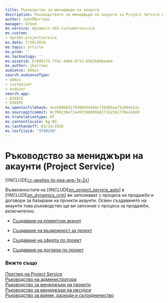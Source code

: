 ```yaml
---
title: Ръководство за мениджъри на акаунти
description: Ръководството за мениджъри на акаунти за Project Service ви запознава с процеса на продажби и договори за базирани на проекти акаунти.
author: JohnPBurrows
manager: kfend
ms.service: dynamics-365-customerservice
ms.custom:
- dyn365-projectservice
ms.date: 7/30/2018
ms.topic: article
ms.prod: ''
ms.technology: ''
ms.assetid: b7886175-ff8c-4d60-8713-6562b09be4e4
ms.author: jburrows
audience: Admin
search.audienceType:
- admin
- customizer
- enduser
search.app:
- D365CE
- D365PS
ms.openlocfilehash: 4ce590b6527d39603da84cf36d05ea73a9945a1c
ms.sourcegitcommit: 8c786230ef2a497280885b827162561776e2eb00
ms.translationtype: HT
ms.contentlocale: bg-BG
ms.lasthandoff: 03/24/2020
ms.locfileid: "3749236"
---
```

# <a name="account-manager-guide-project-service"></a>Ръководство за мениджъри на акаунти (Project Service)

[!INCLUDE[cc-applies-to-psa-app-1x-2x](../includes/cc-applies-to-psa-app-1x-2x.md)]

Възможностите на [!INCLUDE[pn_project_service_auto](../includes/pn-project-service-auto.md)] в [!INCLUDE[pn_dynamics_crm](../includes/pn-dynamics-crm.md)] ви запознават с процеса на продажби и договори за базирани на проекти акаунти. Освен създаването на акаунти това ръководство ще ви запознае с процеса за продажби, включително:  
  
-   [Създаване на клиентски акаунт](../project-service/create-customer-account.md)  
  
-   [Създаване на възможност за проект](../project-service/create-project-opportunity.md)  
  
-   [Създаване на оферта по проект](../project-service/create-project-quote.md)  
  
-   [Създаване на договор по проект](../project-service/create-project-contract.md)  
  
  
### <a name="see-also"></a>Вижте също  
 [Преглед на Project Service](../project-service/overview.md)   
 [Ръководство на администратора](../project-service/admin-guide.md)   
 [Ръководство за мениджъри на проекти](../project-service/project-manager-guide.md)   
 [Ръководство за мениджъри на ресурси](../project-service/resource-manager-guide.md)   
 [Ръководство за време, разходи и сътрудничество](../project-service/time-expense-collaboration-guide.md)
